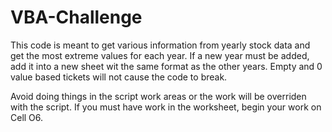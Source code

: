 # VBA-Challenge

This code is meant to get various information from yearly stock data and get the most extreme values for each year.
If a new year must be added, add it into a new sheet wit the same format as the other years.
Empty and 0 value based tickets will not cause the code to break.

Avoid doing things in the script work areas or the work will be overriden with the script.
If you must have work in the worksheet, begin your work on Cell O6.


